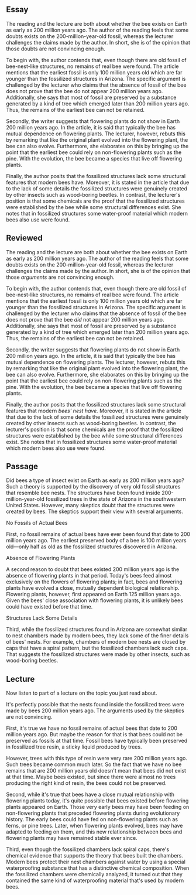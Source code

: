 ## Essay
The reading and the lecture are both about whether the bee exists on Earth as early as 200 million years ago. The author of the reading feels that some doubts exists on the 200-million-year-old fossil, whereas the lecturer challenges the claims made by the author. In short, she is of the opinion that those doubts are not convincing enough.

To begin with, the author contends that, even though there are old fossil of bee-nest-like structures, no remains of real bee were found. The article mentions that the earliest fossil is only 100 million years old which are far younger than the fossilized structures in Arizona. The specific argument is challenged by the lecturer who claims that the absence of fossil of the bee does not prove that the bee do not appear 200 million years ago. Additionally, she says that most of fossil are preserved by a substance generated by a kind of tree which emerged later than 200 million years ago. Thus, the remains of the earliest bee can not be retained.

Secondly, the writer suggests that flowering plants do not show in Earth 200 million years ago. In the article, it is said that typically the bee has mutual dependence on flowering plants. The lecturer, however, rebuts this by remarking that like the original plant evolved into the flowering plant, the bee can also evolve. Furthermore, she elaborates on this by bringing up the point that the earliest bee could rely on non-flowering plants such as the pine. With the evolution, the bee became a species that live off flowering plants.

Finally, the author posits that the fossilized structures lack some structural features that modern bees have. Moreover, it is stated in the article that due to the lack of some details the fossilized structures were genuinely created by other insects such as wood-boring beetles. In contrast, the lecturer's position is that some chemicals are the proof that the fossilized structures were established by the bee while some structural differences exist. She notes that in fossilized structures some water-proof material which modern bees also use were found.

## Reviewed
The reading and the lecture are both about whether the bee exists on Earth as early as 200 million years ago. The author of the reading feels that some doubts exists on the 200-million-year-old fossil, whereas the lecturer challenges the claims made by the author. In short, she is of the opinion that those *arguments* are not convincing enough.

To begin with, the author contends that, even though there are old fossil of bee-nest-like structures, no remains of real bee were found. The article mentions that the earliest fossil is only 100 million years old which are far younger than the fossilized structures in Arizona. The specific argument is challenged by the lecturer who claims that the absence of fossil of the bee does not prove that the bee *did* not appear 200 million years ago. Additionally, she says that most of fossil are preserved by a substance generated by a kind of tree which emerged later than 200 million years ago. Thus, the remains of the earliest bee can not be retained.

Secondly, the writer suggests that flowering plants do not show in Earth 200 million years ago. In the article, it is said that typically the bee has mutual dependence on flowering plants. The lecturer, however, rebuts this by remarking that like the original plant evolved into the flowering plant, the bee can also evolve. Furthermore, she elaborates on this by bringing up the point that the earliest bee could rely on non-flowering plants such as the pine. With the evolution, the bee became a species that live off flowering plants.

Finally, the author posits that the fossilized structures lack some structural features that modern *bees' nest have.* Moreover, it is stated in the article that due to the lack of some details the fossilized structures were genuinely created by other insects such as wood-boring beetles. In contrast, the lecturer's position is that some chemicals are the proof that the fossilized structures were established by the bee while some structural differences exist. She notes that in fossilized structures some water-proof material which modern bees also use were found.

## Passage
Did bees a type of insect exist on Earth as early as 200 million years ago? Such a theory is supported by the discovery of very old fossil structures that resemble bee nests. The structures have been found inside 200-million-year-old fossilized trees in the state of Arizona in the southwestern United States. However, many skeptics doubt that the structures were created by bees. The skeptics support their view with several arguments.

No Fossils of Actual Bees

First, no fossil remains of actual bees have ever been found that date to 200 million years ago. The earliest preserved body of a bee is 100 million years old—only half as old as the fossilized structures discovered in Arizona.

Absence of Flowering Plants

A second reason to doubt that bees existed 200 million years ago is the absence of flowering plants in that period. Today's bees feed almost exclusively on the flowers of flowering plants; in fact, bees and flowering plants have evolved a close, mutually dependent biological relationship. Flowering plants, however, first appeared on Earth 125 million years ago. Given the bees' close association with flowering plants, it is unlikely bees could have existed before that time.

Structures Lack Some Details

Third, while the fossilized structures found in Arizona are somewhat similar to nest chambers made by modern bees, they lack some of the finer details of bees' nests. For example, chambers of modern bee nests are closed by caps that have a spiral pattern, but the fossilized chambers lack such caps. That suggests the fossilized structures were made by other insects, such as wood-boring beetles.

## Lecture
Now listen to part of a lecture on the topic you just read about.

It's perfectly possible that the nests found inside the fossilized trees were made by bees 200 million years ago. The arguments used by the skeptics are not convincing.

First, it's true we have no fossil remains of actual bees that date to 200 million years ago. But maybe the reason for that is that bees could not be preserved as fossils at that time. Fossil bees have typically been preserved in fossilized tree resin, a sticky liquid produced by trees.

However, trees with this type of resin were very rare 200 million years ago. Such trees became common much later. So the fact that we have no bee remains that are 200 million years old doesn't mean that bees did not exist at that time. Maybe bees existed, but since there were almost no trees producing the right kind of resin, the bees could not be preserved.

Second, while it's true that bees have a close mutual relationship with flowering plants today, it's quite possible that bees existed before flowering plants appeared on Earth. Those very early bees may have been feeding on non-flowering plants that preceded flowering plants during evolutionary history. The early bees could have fed on non-flowering plants such as ferns, or pine trees. Later, when flowering plants evolved, bees may have adapted to feeding on them, and this new relationship between bees and flowering plants may have remained stable ever since.

Third, even though the fossilized chambers lack spiral caps, there's chemical evidence that supports the theory that bees built the chambers. Modern bees protect their nest chambers against water by using a special waterproofing substance that has a distinctive chemical composition. When the fossilized chambers were chemically analyzed, it turned out that they contained the same kind of waterproofing material that's used by modern bees.